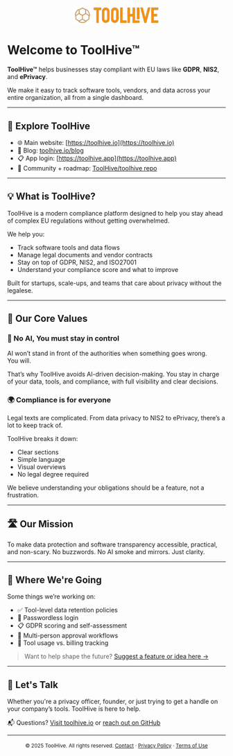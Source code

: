 <p align="center">
  <img src="https://raw.githubusercontent.com/ToolHive/toolhive.github.io/refs/heads/main/full.webp" alt="ToolHive logo" width="200">
</p>

# Welcome to ToolHive™

**ToolHive™** helps businesses stay compliant with EU laws like **GDPR**, **NIS2**, and **ePrivacy**.

We make it easy to track software tools, vendors, and data across your entire organization, all from a single dashboard.

---

## 🔗 Explore ToolHive

- 🌐 Main website: [https://toolhive.io](https://toolhive.io)
- 📰 Blog: [toolhive.io/blog](https://toolhive.io/blog)
- 📋 App login: [https://toolhive.app](https://toolhive.app)
- 💬 Community + roadmap: [ToolHive/toolhive repo](https://github.com/ToolHive/toolhive)

---

## 💡 What is ToolHive?

ToolHive is a modern compliance platform designed to help you stay ahead of complex EU regulations without getting overwhelmed.

We help you:
- Track software tools and data flows
- Manage legal documents and vendor contracts
- Stay on top of GDPR, NIS2, and ISO27001
- Understand your compliance score and what to improve

Built for startups, scale-ups, and teams that care about privacy without the legalese.

---

## 💛 Our Core Values

### 🧠 No AI, You must stay in control
AI won’t stand in front of the authorities when something goes wrong.  
You will.

That’s why ToolHive avoids AI-driven decision-making. You stay in charge of your data, tools, and compliance, with full visibility and clear decisions.

### 🌍 Compliance is for everyone
Legal texts are complicated. From data privacy to NIS2 to ePrivacy, there’s a lot to keep track of.

ToolHive breaks it down:
- Clear sections
- Simple language
- Visual overviews
- No legal degree required

We believe understanding your obligations should be a feature, not a frustration.

---

## 🛣️ Our Mission

To make data protection and software transparency accessible, practical, and non-scary. No buzzwords. No AI smoke and mirrors. Just clarity.

---

## 🧭 Where We're Going

Some things we’re working on:
- ✅ Tool-level data retention policies
- 🔐 Passwordless login
- 📋 GDPR scoring and self-assessment
- 🔄 Multi-person approval workflows
- 💸 Tool usage vs. billing tracking

> Want to help shape the future? [Suggest a feature or idea here →](https://github.com/ToolHive/toolhive/issues)

---

## 🤝 Let's Talk

Whether you're a privacy officer, founder, or just trying to get a handle on your company’s tools. ToolHive is here to help.

📬 Questions? [Visit toolhive.io](https://toolhive.io) or [reach out on GitHub](https://github.com/ToolHive/toolhive)

---

<p align="center">
  <small>
    © 2025 ToolHive. All rights reserved.  
    <a href="https://toolhive.io/en/contact">Contact</a> · 
    <a href="https://toolhive.io/en/privacy">Privacy Policy</a> · 
    <a href="https://toolhive.io/en/legal">Terms of Use</a>
  </small>
</p>
